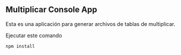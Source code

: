 
## Multiplicar Console App

Esta es una aplicación para generar archivos de tablas de multiplicar.

Ejecutar este comando

```
npm install
```